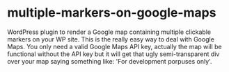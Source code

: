 # multiple-markers-on-google-maps
WordPress plugin to render a Google map containing multiple clickable markers on your WP site. This is the really easy way to deal with Google Maps.
You only need a valid Google Maps API key, actually the map will be functional without the API key but it will get that ugly semi-transparent div over your map saying something like: 'For development porpuses only'.
